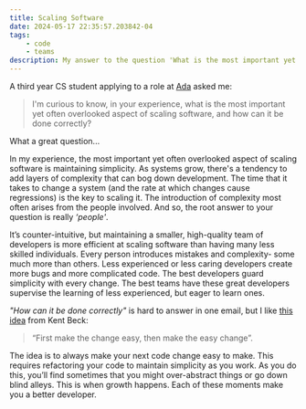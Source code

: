 ```yaml
---
title: Scaling Software
date: 2024-05-17 22:35:57.203842-04
tags:
    - code
    - teams
description: My answer to the question 'What is the most important yet often overlooked aspect of scaling software?'
---
```

A third year CS student applying to a role at [Ada](https://ada.cx) asked me:

> I'm curious to know, in your experience, what is the most important yet often overlooked aspect of scaling software, and how can it be done correctly?

What a great question...

In my experience, the most important yet often overlooked aspect of scaling software is maintaining simplicity. As systems grow, there's a tendency to add layers of complexity that can bog down development. The time that it takes to change a system (and the rate at which changes cause regressions) is the key to scaling it. The introduction of complexity most often arises from the people involved. And so, the root answer to your question is really _‘people'_.
 
It’s counter-intuitive, but maintaining a smaller, high-quality team of developers is more efficient at scaling software than having many less skilled individuals. Every person introduces mistakes and complexity- some much more than others. Less experienced or less caring developers create more bugs and more complicated code. The best developers guard simplicity with every change. The best teams have these great developers supervise the learning of less experienced, but eager to learn ones.
 
_"How can it be done correctly"_ is hard to answer in one email, but I like [this idea](https://www.adamtal.me/2019/05/first-make-the-change-easy-then-make-the-easy-change) from Kent Beck:

> “First make the change easy, then make the easy change”.

The idea is to always make your next code change easy to make. This requires refactoring your code to maintain simplicity as you work. As you do this, you’ll find sometimes that you might over-abstract things or go down blind alleys. This is when growth happens. Each of these moments make you a better developer.
